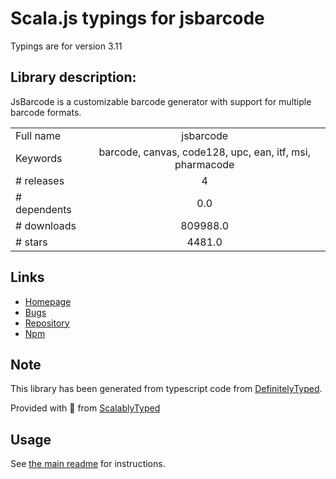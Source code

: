 
# Scala.js typings for jsbarcode

Typings are for version 3.11

## Library description:
JsBarcode is a customizable barcode generator with support for multiple barcode formats.

|                    |                 |
| ------------------ | :-------------: |
| Full name          | jsbarcode |
| Keywords           | barcode, canvas, code128, upc, ean, itf, msi, pharmacode |
| # releases         | 4 |
| # dependents       | 0.0 |
| # downloads        | 809988.0 |
| # stars            | 4481.0 |

## Links
- [Homepage](https://github.com/lindell/JsBarcode#readme)
- [Bugs](https://github.com/lindell/JsBarcode/issues)
- [Repository](https://github.com/lindell/JsBarcode)
- [Npm](https://www.npmjs.com/package/jsbarcode)
    


## Note
This library has been generated from typescript code from [DefinitelyTyped](https://definitelytyped.org).

Provided with :purple_heart: from [ScalablyTyped](https://github.com/oyvindberg/ScalablyTyped)

## Usage
See [the main readme](../../readme.md) for instructions.


